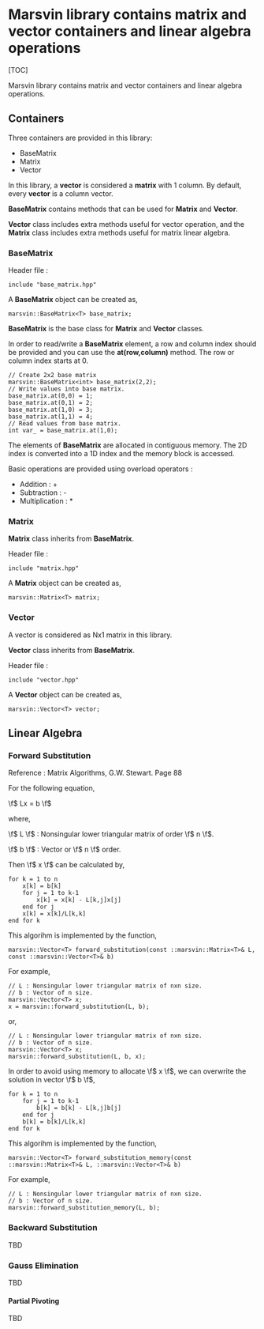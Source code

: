 # Marsvin library contains matrix and vector containers and linear algebra operations

[TOC]

Marsvin library contains matrix and vector containers and linear algebra operations.

## Containers

Three containers are provided in this library:

* BaseMatrix
* Matrix
* Vector

In this library, a **vector** is considered a **matrix** with 1 column.
By default, every **vector** is a column vector.

**BaseMatrix** contains methods that can be used for **Matrix** and **Vector**.

**Vector** class includes extra methods useful for vector operation,
and the **Matrix** class includes extra methods useful for matrix linear algebra.

### BaseMatrix

Header file :

    include "base_matrix.hpp"

A **BaseMatrix** object can be created as,

    marsvin::BaseMatrix<T> base_matrix;

**BaseMatrix** is the base class for **Matrix** and **Vector** classes.

In order to read/write a **BaseMatrix** element, a row and column index should
be provided and you can use the **at(row,column)** method.
The row or column index starts at 0.

    // Create 2x2 base matrix
    marsvin::BaseMatrix<int> base_matrix(2,2);
    // Write values into base matrix.
    base_matrix.at(0,0) = 1;
    base_matrix.at(0,1) = 2;
    base_matrix.at(1,0) = 3;
    base_matrix.at(1,1) = 4;
    // Read values from base matrix.
    int var_ = base_matrix.at(1,0);

The elements of **BaseMatrix** are allocated in contiguous memory.
The 2D index is converted into a 1D index and the memory block is accessed.

Basic operations are provided using overload operators :

* Addition          : +
* Subtraction       : -
* Multiplication    : *

### Matrix

**Matrix** class inherits from **BaseMatrix**.

Header file :

    include "matrix.hpp"

A **Matrix** object can be created as,

    marsvin::Matrix<T> matrix;

### Vector

A vector is considered as Nx1 matrix in this library.

**Vector** class inherits from **BaseMatrix**.

Header file :

    include "vector.hpp"

A **Vector** object can be created as,

    marsvin::Vector<T> vector;

## Linear Algebra

### Forward Substitution

Reference : Matrix Algorithms, G.W. Stewart. Page 88

For the following equation,

\f$ Lx = b \f$

where,

\f$ L \f$ : Nonsingular lower triangular matrix of order \f$ n \f$.

\f$ b \f$ : Vector or \f$ n \f$ order.

Then \f$ x \f$ can be calculated by,

    for k = 1 to n
        x[k] = b[k]
        for j = 1 to k-1
            x[k] = x[k] - L[k,j]x[j]
        end for j
        x[k] = x[k]/L[k,k]
    end for k

This algorihm is implemented by the function,

    marsvin::Vector<T> forward_substitution(const ::marsvin::Matrix<T>& L, const ::marsvin::Vector<T>& b)

For example,

    // L : Nonsingular lower triangular matrix of nxn size.
    // b : Vector of n size.
    marsvin::Vector<T> x;
    x = marsvin::forward_substitution(L, b);

or,

    // L : Nonsingular lower triangular matrix of nxn size.
    // b : Vector of n size.
    marsvin::Vector<T> x;
    marsvin::forward_substitution(L, b, x);

In order to avoid using memory to allocate \f$ x \f$,
we can overwrite the solution in vector \f$ b \f$,

    for k = 1 to n
        for j = 1 to k-1
            b[k] = b[k] - L[k,j]b[j]
        end for j
        b[k] = b[k]/L[k,k]
    end for k

This algorihm is implemented by the function,

    marsvin::Vector<T> forward_substitution_memory(const ::marsvin::Matrix<T>& L, ::marsvin::Vector<T>& b)

For example,

    // L : Nonsingular lower triangular matrix of nxn size.
    // b : Vector of n size.
    marsvin::forward_substitution_memory(L, b);

### Backward Substitution

TBD

### Gauss Elimination

TBD

#### Partial Pivoting

TBD

